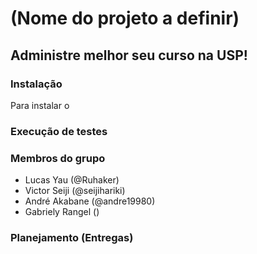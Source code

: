 # (Nome do projeto a definir)


## Administre melhor seu curso na USP!

### Instalação

Para instalar o 

### Execução de testes

### Membros do grupo

* Lucas Yau (@Ruhaker) 
* Victor Seiji (@seijihariki)
* André Akabane (@andre19980)
* Gabriely Rangel ()

### Planejamento (Entregas)
